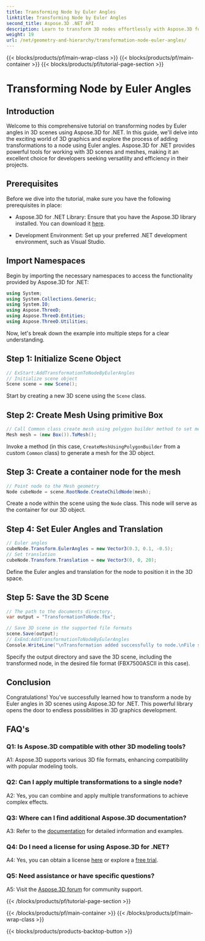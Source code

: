 ```yaml
---
title: Transforming Node by Euler Angles 
linktitle: Transforming Node by Euler Angles 
second_title: Aspose.3D .NET API
description: Learn to transform 3D nodes effortlessly with Aspose.3D for .NET. Follow our step-by-step guide for stunning results in your projects.
weight: 19
url: /net/geometry-and-hierarchy/transformation-node-euler-angles/
---
```


{{< blocks/products/pf/main-wrap-class >}}
{{< blocks/products/pf/main-container >}}
{{< blocks/products/pf/tutorial-page-section >}}

# Transforming Node by Euler Angles

## Introduction

Welcome to this comprehensive tutorial on transforming nodes by Euler angles in 3D scenes using Aspose.3D for .NET. In this guide, we'll delve into the exciting world of 3D graphics and explore the process of adding transformations to a node using Euler angles. Aspose.3D for .NET provides powerful tools for working with 3D scenes and meshes, making it an excellent choice for developers seeking versatility and efficiency in their projects.

## Prerequisites

Before we dive into the tutorial, make sure you have the following prerequisites in place:

- Aspose.3D for .NET Library: Ensure that you have the Aspose.3D library installed. You can download it [here](https://releases.aspose.com/3d/net/).

- Development Environment: Set up your preferred .NET development environment, such as Visual Studio.

## Import Namespaces

Begin by importing the necessary namespaces to access the functionality provided by Aspose.3D for .NET:

```csharp
using System;
using System.Collections.Generic;
using System.IO;
using Aspose.ThreeD;
using Aspose.ThreeD.Entities;
using Aspose.ThreeD.Utilities;
```

Now, let's break down the example into multiple steps for a clear understanding.

## Step 1: Initialize Scene Object

```csharp
// ExStart:AddTransformationToNodeByEulerAngles
// Initialize scene object
Scene scene = new Scene();
```

Start by creating a new 3D scene using the `Scene` class.


## Step 2: Create Mesh Using primitive Box

```csharp
// Call Common class create mesh using polygon builder method to set mesh instance 
Mesh mesh = (new Box()).ToMesh();
```

Invoke a method (in this case, `CreateMeshUsingPolygonBuilder` from a custom `Common` class) to generate a mesh for the 3D object.

## Step 3: Create a container node for the mesh

```csharp
// Point node to the Mesh geometry
Node cubeNode = scene.RootNode.CreateChildNode(mesh);
```

Create a node within the scene using the `Node` class. This node will serve as the container for our 3D object.

## Step 4: Set Euler Angles and Translation

```csharp
// Euler angles
cubeNode.Transform.EulerAngles = new Vector3(0.3, 0.1, -0.5);            
// Set translation
cubeNode.Transform.Translation = new Vector3(0, 0, 20);
```

Define the Euler angles and translation for the node to position it in the 3D space.

## Step 5: Save the 3D Scene

```csharp
// The path to the documents directory.
var output = "TransformationToNode.fbx";

// Save 3D scene in the supported file formats
scene.Save(output);
// ExEnd:AddTransformationToNodeByEulerAngles
Console.WriteLine("\nTransformation added successfully to node.\nFile saved at " + output);
```

Specify the output directory and save the 3D scene, including the transformed node, in the desired file format (FBX7500ASCII in this case).

## Conclusion

Congratulations! You've successfully learned how to transform a node by Euler angles in 3D scenes using Aspose.3D for .NET. This powerful library opens the door to endless possibilities in 3D graphics development.

## FAQ's

### Q1: Is Aspose.3D compatible with other 3D modeling tools?

A1: Aspose.3D supports various 3D file formats, enhancing compatibility with popular modeling tools.

### Q2: Can I apply multiple transformations to a single node?

A2: Yes, you can combine and apply multiple transformations to achieve complex effects.

### Q3: Where can I find additional Aspose.3D documentation?

A3: Refer to the [documentation](https://reference.aspose.com/3d/net/) for detailed information and examples.

### Q4: Do I need a license for using Aspose.3D for .NET?

A4: Yes, you can obtain a license [here](https://purchase.aspose.com/buy) or explore a [free trial](https://releases.aspose.com/).

### Q5: Need assistance or have specific questions?

A5: Visit the [Aspose.3D forum](https://forum.aspose.com/c/3d/18) for community support.

{{< /blocks/products/pf/tutorial-page-section >}}

{{< /blocks/products/pf/main-container >}}
{{< /blocks/products/pf/main-wrap-class >}}

{{< blocks/products/products-backtop-button >}}
